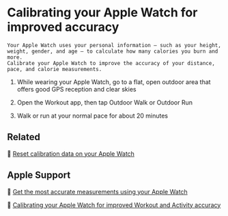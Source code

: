 # Calibrating your Apple Watch for improved accuracy

```{tip}
Your Apple Watch uses your personal information — such as your height, weight, gender, and age — to calculate how many calories you burn and more.
Calibrate your Apple Watch to improve the accuracy of your distance, pace, and calorie measurements.
```

1. While wearing your Apple Watch, go to a flat, open outdoor area that offers good GPS reception and clear skies

2. Open the Workout app, then tap Outdoor Walk or Outdoor Run

3. Walk or run at your normal pace for about 20 minutes

## Related

📌 [Reset calibration data on your Apple Watch](../how-to/apple-watch/reset-calibration-data-on-your-apple-watch.md)

## Apple Support

🔗 [Get the most accurate measurements using your Apple Watch](https://support.apple.com/en-us/HT207941)

🔗 [Calibrating your Apple Watch for improved Workout and Activity accuracy](https://support.apple.com/en-us/HT204516)
